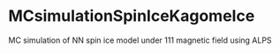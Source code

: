 # MCsimulationSpinIceKagomeIce
MC simulation of NN spin ice model under 111 magnetic field using ALPS

